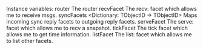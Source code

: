 Instance variables:
	router		<TMessageRouter>	The router
	recvFacet	<TObjectID>			The recv: facet which allows me to receive msgs.
	syncFacets	<Dictionary: TObjectID -> TObjectID>	Maps incoming sync reply facets to outgoing reply facets.
	serveFacet	<TObjectID>			The serve: facet which allows me to recv a snapshot.
	tickFacet	<TObjectID>			The tick facet which allows me to get time information.
	listFacet		<TObjectID>			The list: facet which allows me to list other facets.
